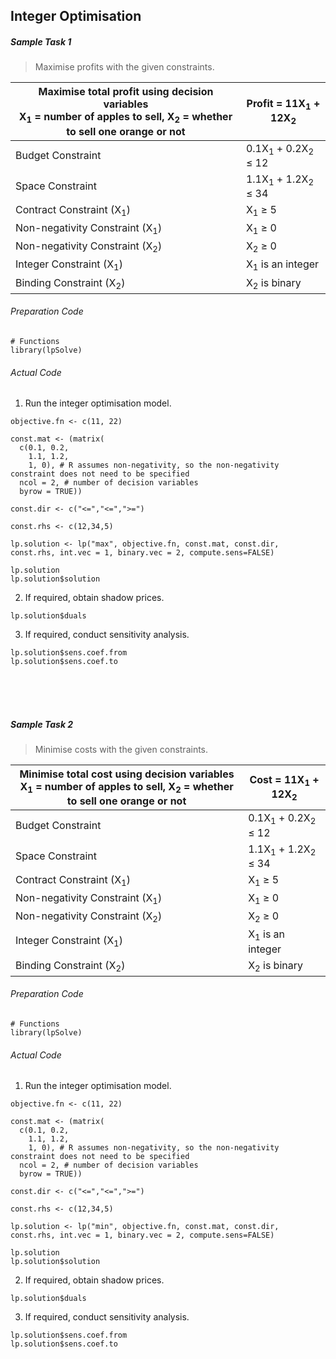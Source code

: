 ## Integer Optimisation
##### Sample Task 1
>Maximise profits with the given constraints.

| Maximise total profit using decision variables</br>X<sub>1</sub> = number of apples to sell, X<sub>2</sub> = whether to sell one orange or not | Profit = 11X<sub>1</sub> + 12X<sub>2</sub> |
|---|---|
| Budget Constraint | 0.1X<sub>1</sub> + 0.2X<sub>2</sub> ≤ 12 |
| Space Constraint | 1.1X<sub>1</sub> + 1.2X<sub>2</sub> ≤ 34|
| Contract Constraint (X<sub>1</sub>) | X<sub>1</sub> ≥ 5 |
| Non-negativity Constraint (X<sub>1</sub>) | X<sub>1</sub> ≥ 0 |
| Non-negativity Constraint (X<sub>2</sub>) | X<sub>2</sub> ≥ 0 |
| Integer Constraint (X<sub>1</sub>) | X<sub>1</sub> is an integer |
| Binding Constraint (X<sub>2</sub>) | X<sub>2</sub> is binary |

###### Preparation Code
```
# Functions
library(lpSolve)
```
###### Actual Code
1. Run the integer optimisation model.
```
objective.fn <- c(11, 22)

const.mat <- (matrix(
  c(0.1, 0.2,
    1.1, 1.2,
    1, 0), # R assumes non-negativity, so the non-negativity constraint does not need to be specified
  ncol = 2, # number of decision variables
  byrow = TRUE))

const.dir <- c("<=","<=",">=")

const.rhs <- c(12,34,5)

lp.solution <- lp("max", objective.fn, const.mat, const.dir, const.rhs, int.vec = 1, binary.vec = 2, compute.sens=FALSE)

lp.solution
lp.solution$solution
```
2. If required, obtain shadow prices.
```
lp.solution$duals
```
3. If required, conduct sensitivity analysis.
```
lp.solution$sens.coef.from
lp.solution$sens.coef.to
```
</br></br></br>
##### Sample Task 2
>Minimise costs with the given constraints.

| Minimise total cost using decision variables</br>X<sub>1</sub> = number of apples to sell, X<sub>2</sub> = whether to sell one orange or not | Cost = 11X<sub>1</sub> + 12X<sub>2</sub> |
|---|---|
| Budget Constraint | 0.1X<sub>1</sub> + 0.2X<sub>2</sub> ≤ 12 |
| Space Constraint | 1.1X<sub>1</sub> + 1.2X<sub>2</sub> ≤ 34|
| Contract Constraint (X<sub>1</sub>) | X<sub>1</sub> ≥ 5 |
| Non-negativity Constraint (X<sub>1</sub>) | X<sub>1</sub> ≥ 0 |
| Non-negativity Constraint (X<sub>2</sub>) | X<sub>2</sub> ≥ 0 |
| Integer Constraint (X<sub>1</sub>) | X<sub>1</sub> is an integer |
| Binding Constraint (X<sub>2</sub>) | X<sub>2</sub> is binary |

###### Preparation Code
```
# Functions
library(lpSolve)
```
###### Actual Code
1. Run the integer optimisation model.
```
objective.fn <- c(11, 22)

const.mat <- (matrix(
  c(0.1, 0.2,
    1.1, 1.2,
    1, 0), # R assumes non-negativity, so the non-negativity constraint does not need to be specified
  ncol = 2, # number of decision variables
  byrow = TRUE))

const.dir <- c("<=","<=",">=")

const.rhs <- c(12,34,5)

lp.solution <- lp("min", objective.fn, const.mat, const.dir, const.rhs, int.vec = 1, binary.vec = 2, compute.sens=FALSE)

lp.solution
lp.solution$solution
```
2. If required, obtain shadow prices.
```
lp.solution$duals
```
3. If required, conduct sensitivity analysis.
```
lp.solution$sens.coef.from
lp.solution$sens.coef.to
```
